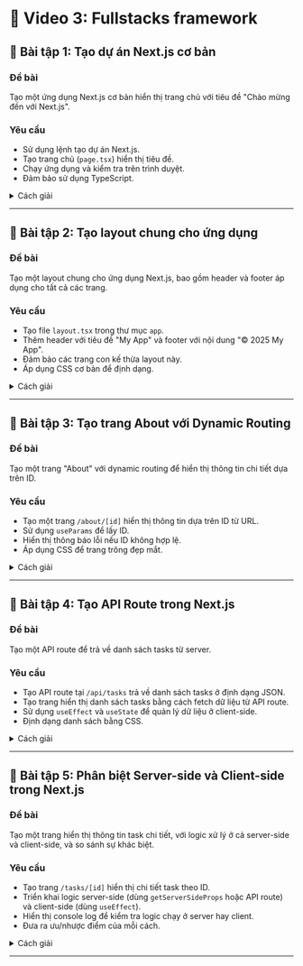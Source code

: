 # 📘 Video 3: Fullstacks framework

## 📝 Bài tập 1: Tạo dự án Next.js cơ bản

### Đề bài

Tạo một ứng dụng Next.js cơ bản hiển thị trang chủ với tiêu đề "Chào mừng đến với Next.js".

### Yêu cầu

- Sử dụng lệnh tạo dự án Next.js.
- Tạo trang chủ (`page.tsx`) hiển thị tiêu đề.
- Chạy ứng dụng và kiểm tra trên trình duyệt.
- Đảm bảo sử dụng TypeScript.

<details>
<summary>Cách giải</summary>

1. **Khởi tạo dự án**:
   - Cài Node.js (phiên bản 18 trở lên) và npm.
   - Chạy lệnh: `npx create-next-app@latest my-next-app`.
   - Chọn các tùy chọn: TypeScript, App Router, và các cấu hình mặc định khác.
   - Di chuyển vào thư mục: `cd my-next-app` và chạy: `npm install`.
2. **Tạo trang chủ**:
   - Sửa file `app/page.tsx` để hiển thị tiêu đề.
3. **Chạy ứng dụng**:
   - Chạy: `npm run dev` và kiểm tra tại `http://localhost:3000`.

### Đáp án

Tạo dự án:

```bash
npx create-next-app@latest my-next-app
```

Sửa file `app/page.tsx`:

```tsx
export default function Home() {
  return (
    <div>
      <h1>Chào mừng đến với Next.js</h1>
    </div>
  );
}
```

Chạy `npm run dev`, truy cập `http://localhost:3000` để thấy tiêu đề "Chào mừng đến với Next.js".

</details>

---

## 📝 Bài tập 2: Tạo layout chung cho ứng dụng

### Đề bài

Tạo một layout chung cho ứng dụng Next.js, bao gồm header và footer áp dụng cho tất cả các trang.

### Yêu cầu

- Tạo file `layout.tsx` trong thư mục `app`.
- Thêm header với tiêu đề "My App" và footer với nội dung "© 2025 My App".
- Đảm bảo các trang con kế thừa layout này.
- Áp dụng CSS cơ bản để định dạng.

<details>
<summary>Cách giải</summary>

1. **Tạo layout**:
   - Sửa file `app/layout.tsx` để định nghĩa layout chung.
   - Thêm thẻ `<header>` và `<footer>`, sử dụng `{children}` để render các trang con.
2. **Thêm CSS**:
   - Sử dụng file `app/globals.css` để định dạng header và footer.
3. **Kiểm tra**:
   - Đảm bảo trang chủ (`page.tsx`) hiển thị trong layout.

### Đáp án

Sửa file `app/layout.tsx`:

```tsx
import "./globals.css";

export default function RootLayout({
  children,
}: {
  children: React.ReactNode;
}) {
  return (
    <html lang="vi">
      <body>
        <header>
          <h1>My App</h1>
        </header>
        <main>{children}</main>
        <footer>© 2025 My App</footer>
      </body>
    </html>
  );
}
```

Sửa file `app/globals.css`:

```css
header {
  background-color: #333;
  color: white;
  padding: 10px;
  text-align: center;
}

footer {
  background-color: #333;
  color: white;
  padding: 10px;
  text-align: center;
  position: fixed;
  bottom: 0;
  width: 100%;
}

main {
  padding: 20px;
}
```

Chạy `npm run dev`, truy cập `http://localhost:3000` để thấy layout với header và footer bao quanh nội dung trang chủ.

</details>

---

## 📝 Bài tập 3: Tạo trang About với Dynamic Routing

### Đề bài

Tạo một trang "About" với dynamic routing để hiển thị thông tin chi tiết dựa trên ID.

### Yêu cầu

- Tạo một trang `/about/[id]` hiển thị thông tin dựa trên ID từ URL.
- Sử dụng `useParams` để lấy ID.
- Hiển thị thông báo lỗi nếu ID không hợp lệ.
- Áp dụng CSS để trang trông đẹp mắt.

<details>
<summary>Cách giải</summary>

1. **Tạo dynamic route**:
   - Tạo thư mục `app/about/[id]` và file `page.tsx` trong đó.
   - Sử dụng `useParams` để lấy ID từ URL.
2. **Xử lý logic**:
   - Dùng mảng dữ liệu giả lập để tìm thông tin theo ID.
   - Nếu không tìm thấy ID, hiển thị thông báo lỗi.
3. **Thêm CSS**:
   - Sử dụng inline CSS hoặc file CSS riêng để định dạng.

### Đáp án

Tạo file `app/about/[id]/page.tsx`:

```tsx
"use client";
import { useParams } from "next/navigation";

export default function AboutPage() {
  const params = useParams();
  const id = params.id;

  const data = [
    { id: "1", content: "Thông tin về mục 1" },
    { id: "2", content: "Thông tin về mục 2" },
  ];

  const item = data.find((item) => item.id === id);

  return (
    <div style={{ padding: "20px", textAlign: "center" }}>
      {item ? (
        <div>
          <h2>Chi tiết About</h2>
          <p>ID: {id}</p>
          <p>{item.content}</p>
        </div>
      ) : (
        <p style={{ color: "red" }}>Không tìm thấy thông tin cho ID: {id}</p>
      )}
    </div>
  );
}
```

Chạy `npm run dev`, truy cập `http://localhost:3000/about/1` để thấy thông tin chi tiết, hoặc `http://localhost:3000/about/999` để thấy thông báo lỗi.

</details>

---

## 📝 Bài tập 4: Tạo API Route trong Next.js

### Đề bài

Tạo một API route để trả về danh sách tasks từ server.

### Yêu cầu

- Tạo API route tại `/api/tasks` trả về danh sách tasks ở định dạng JSON.
- Tạo trang hiển thị danh sách tasks bằng cách fetch dữ liệu từ API route.
- Sử dụng `useEffect` và `useState` để quản lý dữ liệu ở client-side.
- Định dạng danh sách bằng CSS.

<details>
<summary>Cách giải</summary>

1. **Tạo API route**:
   - Tạo file `app/api/tasks/route.ts` để định nghĩa API trả về danh sách tasks.
2. **Tạo trang hiển thị**:
   - Sửa file `app/page.tsx` để fetch dữ liệu từ `/api/tasks` và hiển thị danh sách.
   - Sử dụng `useEffect` để gọi API khi trang được tải.
3. **Thêm CSS**:
   - Dùng `globals.css` để định dạng danh sách.

### Đáp án

Tạo file `app/api/tasks/route.ts`:

```ts
import { NextResponse } from "next/server";

const tasks = [
  { id: 1, title: "Task 1", description: "Mô tả task 1" },
  { id: 2, title: "Task 2", description: "Mô tả task 2" },
];

export async function GET() {
  return NextResponse.json(tasks);
}
```

Sửa file `app/page.tsx`:

```tsx
"use client";
import { useState, useEffect } from "react";

export default function Home() {
  const [tasks, setTasks] = useState([]);

  useEffect(() => {
    async function fetchTasks() {
      const response = await fetch("/api/tasks");
      const data = await response.json();
      setTasks(data);
    }
    fetchTasks();
  }, []);

  return (
    <div style={{ padding: "20px" }}>
      <h1>Danh sách Tasks</h1>
      <ul style={{ listStyle: "none", padding: 0 }}>
        {tasks.map((task: any) => (
          <li
            key={task.id}
            style={{
              margin: "10px 0",
              padding: "10px",
              border: "1px solid #ccc",
            }}
          >
            <h3>{task.title}</h3>
            <p>{task.description}</p>
          </li>
        ))}
      </ul>
    </div>
  );
}
```

Chạy `npm run dev`, truy cập `http://localhost:3000` để thấy danh sách tasks, và `http://localhost:3000/api/tasks` để kiểm tra API trả về JSON.

</details>

---

## 📝 Bài tập 5: Phân biệt Server-side và Client-side trong Next.js

### Đề bài

Tạo một trang hiển thị thông tin task chi tiết, với logic xử lý ở cả server-side và client-side, và so sánh sự khác biệt.

### Yêu cầu

- Tạo trang `/tasks/[id]` hiển thị chi tiết task theo ID.
- Triển khai logic server-side (dùng `getServerSideProps` hoặc API route) và client-side (dùng `useEffect`).
- Hiển thị console log để kiểm tra logic chạy ở server hay client.
- Đưa ra ưu/nhược điểm của mỗi cách.

<details>
<summary>Cách giải</summary>

1. **Server-side**:
   - Tạo API route `/api/tasks/[id]` để trả về chi tiết task.
   - Tạo trang `/tasks/[id]` dùng server-side để fetch dữ liệu từ API.
2. **Client-side**:
   - Tạo trang `/tasks/[id]` dùng `useEffect` để fetch dữ liệu từ API.
3. **Console log**:
   - Thêm `console.log` trong API route (server) và `useEffect` (client).
4. **So sánh**:
   - Server-side: Bảo mật hơn, tốt cho SEO, nhưng tải chậm hơn.
   - Client-side: Nhanh hơn khi chuyển trang, nhưng logic lộ trên trình duyệt.

### Đáp án

Tạo file `app/api/tasks/[id]/route.ts`:

```ts
import { NextResponse } from "next/server";

const tasks = [
  { id: "1", title: "Task 1", description: "Mô tả task 1" },
  { id: "2", title: "Task 2", description: "Mô tả task 2" },
];

export async function GET(
  request: Request,
  { params }: { params: { id: string } }
) {
  console.log("Server-side: Fetching task with ID:", params.id);
  const task = tasks.find((t) => t.id === params.id);
  if (!task) {
    return NextResponse.json({ error: "Task not found" }, { status: 404 });
  }
  return NextResponse.json(task);
}
```

**Client-side**: Tạo file `app/tasks/[id]/page.tsx`:

```tsx
"use client";
import { useState, useEffect } from "react";
import { useParams } from "next/navigation";

export default function TaskDetail() {
  const params = useParams();
  const id = params.id;
  const [task, setTask] = useState(null);

  useEffect(() => {
    console.log("Client-side: Fetching task with ID:", id);
    async function fetchTask() {
      const response = await fetch(`/api/tasks/${id}`);
      const data = await response.json();
      setTask(data);
    }
    fetchTask();
  }, [id]);

  return (
    <div style={{ padding: "20px", textAlign: "center" }}>
      {task && !task.error ? (
        <div>
          <h2>{task.title}</h2>
          <p>{task.description}</p>
        </div>
      ) : (
        <p style={{ color: "red" }}>Không tìm thấy task với ID: {id}</p>
      )}
    </div>
  );
}
```

**Server-side**: Tạo file `app/tasks/[id]/server/page.tsx`:

```tsx
import { notFound } from "next/navigation";

async function fetchTask(id: string) {
  console.log("Server-side: Fetching task with ID:", id);
  const response = await fetch(`http://localhost:3000/api/tasks/${id}`);
  const data = await response.json();
  return data;
}

export default async function TaskDetail({
  params,
}: {
  params: { id: string };
}) {
  const task = await fetchTask(params.id);

  if (task.error) {
    notFound();
  }

  return (
    <div style={{ padding: "20px", textAlign: "center" }}>
      <h2>{task.title}</h2>
      <p>{task.description}</p>
    </div>
  );
}
```

**So sánh**:

- **Server-side**: Logic chạy trên server, console log xuất hiện trong terminal dự án. Ưu điểm: Bảo mật, tốt cho SEO. Nhược điểm: Tải chậm hơn do request server.
- **Client-side**: Logic chạy trên trình duyệt, console log xuất hiện trong tab Console của trình duyệt. Ưu điểm: Nhanh khi chuyển trang. Nhược điểm: Logic lộ, không tốt cho SEO nếu không tối ưu.

Chạy `npm run dev`, truy cập `http://localhost:3000/tasks/1` (client-side) và `http://localhost:3000/tasks/1/server` (server-side) để kiểm tra.

</details>

---
